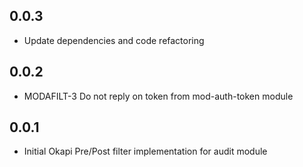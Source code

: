 ## 0.0.3
* Update dependencies and code refactoring

## 0.0.2
* MODAFILT-3 Do not reply on token from mod-auth-token module

## 0.0.1
* Initial Okapi Pre/Post filter implementation for audit module
